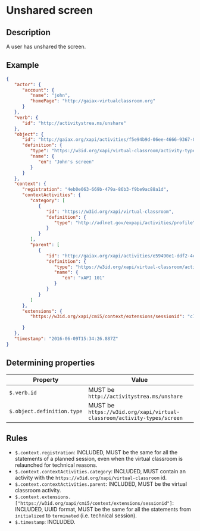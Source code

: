 # Unshared screen

## Description

A user has unshared the screen.

## Example

```json
{
   "actor": {
      "account": {
         "name": "john",
         "homePage": "http://gaiax-virtualclassroom.org"
      }
   },
   "verb": {
      "id": "http://activitystrea.ms/unshare"
   },
   "object": {
      "id": "http://gaiax.org/xapi/activities/f5e94b9d-06ee-4666-9367-00006dc1c699",
      "definition": {
         "type": "https://w3id.org/xapi/virtual-classroom/activity-types/screen",
         "name": {
            "en": "John's screen"
         }
      }
   },
   "context": {
      "registration": "4eb0e063-669b-479a-86b3-f9be9ac88a1d",
      "contextActivities": {
         "category": [
            {
               "id": "https://w3id.org/xapi/virtual-classroom",
               "definition": {
                  "type": "http://adlnet.gov/expapi/activities/profile"
               }
            }
         ],
         "parent": [
            {
               "id": "http://gaiax.org/xapi/activities/e59490e1-ddf2-4c43-bfdc-14e274abc106",
               "definition": {
                  "type": "https://w3id.org/xapi/virtual-classroom/activity-types/virtual-classroom",
                  "name": {
                     "en": "xAPI 101"
                  }
               }
            }
         ]
      },
      "extensions": {
         "https://w3id.org/xapi/cmi5/context/extensions/sessionid": "c7b6f0a9-482c-4c03-acc1-548289126963"
         
      }
   },
   "timestamp": "2016-06-09T15:34:26.887Z"
}
```

## Determining properties

| Property | Value |
|---|---|
| `$.verb.id` | MUST be `http://activitystrea.ms/unshare` |
| `$.object.definition.type` | MUST be `https://w3id.org/xapi/virtual-classroom/activity-types/screen` |


## Rules

- `$.context.registration`: INCLUDED, MUST be the same for all the statements of a planned session, even when the virtual classroom is relaunched for technical reasons.
- `$.context.contextActivities.category`: INCLUDED, MUST contain an activity with the `https://w3id.org/xapi/virtual-classroom` id.
- `$.context.contextActivities.parent`: INCLUDED, MUST be the virtual classroom activity.
- `$.context.extensions.["https://w3id.org/xapi/cmi5/context/extensions/sessionid"]`: INCLUDED, UUID format, MUST be the same for all the statements from `initialized` to `terminated` (i.e. technical session).
- `$.timestamp`: INCLUDED.
